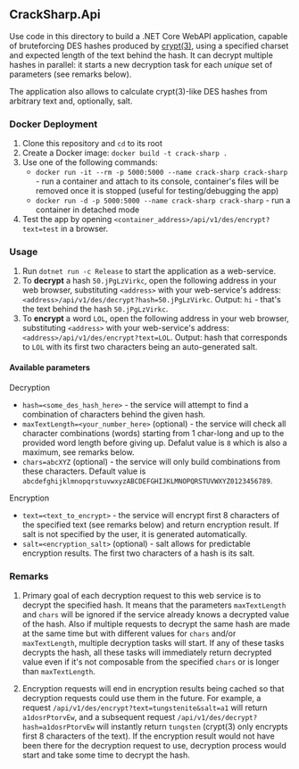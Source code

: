 ## CrackSharp.Api
Use code in this directory to build a .NET Core WebAPI application, capable of bruteforcing DES hashes produced by [crypt(3)](https://www.man7.org/linux/man-pages/man3/crypt.3.html), using a specified charset and expected length of the text behind the hash. It can decrypt multiple hashes in parallel: it starts a new decryption task for each *unique* set of parameters (see remarks below).

The application also allows to calculate crypt(3)-like DES hashes from arbitrary text and, optionally, salt.

### Docker Deployment
1. Clone this repository and `cd` to its root
2. Create a Docker image: `docker build -t crack-sharp .`
3. Use one of the following commands:
    - `docker run -it --rm -p 5000:5000 --name crack-sharp crack-sharp` - run a container and attach to its console, container's files will be removed once it is stopped (useful for testing/debugging the app)
    - `docker run -d -p 5000:5000 --name crack-sharp crack-sharp` - run a container in detached mode
4. Test the app by opening `<container_address>/api/v1/des/encrypt?text=test` in a browser.

### Usage
1. Run `dotnet run -c Release` to start the application as a web-service.
2. To **decrypt** a hash `50.jPgLzVirkc`, open the following address in your web browser, substituting `<address>` with your web-service's address:
`<address>/api/v1/des/decrypt?hash=50.jPgLzVirkc`. Output: `hi` - that's the text behind the hash `50.jPgLzVirkc`.
3. To **encrypt** a word `LOL`, open the following address in your web browser, substituting `<address>` with your web-service's address:
`<address>/api/v1/des/encrypt?text=LOL`. Output: hash that corresponds to `LOL` with its first two characters being an auto-generated salt.

#### Available parameters
Decryption
- `hash=<some_des_hash_here>` - the service will attempt to find a combination of characters behind the given hash.
- `maxTextLength=<your_number_here>` (optional) - the service will check all character combinations (words) starting from 1 char-long and up to the provided word length before giving up. Defalut value is `8` which is also a maximum, see remarks below.
- `chars=abcXYZ` (optional) - the service will only build combinations from these characters. Default value is `abcdefghijklmnopqrstuvwxyzABCDEFGHIJKLMNOPQRSTUVWXYZ0123456789`.

Encryption
- `text=<text_to_encrypt>` - the service will encrypt first 8 characters of the specified text (see remarks below) and return encryption result. If salt is not specified by the user, it is generated automatically.
- `salt=<encryption_salt>` (optional) - salt allows for predictable encryption results. The first two characters of a hash is its salt.

### Remarks
1. Primary goal of each decryption request to this web service is to decrypt the specified hash. It means that the parameters `maxTextLength` and `chars` will be ignored if the service already knows a decrypted value of the hash. Also if multiple requests to decrypt the same hash are made at the same time but with different values for `chars` and/or `maxTextLength`, multiple decryption tasks will start. If any of these tasks decrypts the hash, all these tasks will immediately return decrypted value even if it's not composable from the specified `chars` or is longer than `maxTextLength`.

2. Encryption requests will end in encryption results being cached so that decryption requests could use them in the future. For example, a request `/api/v1/des/encrypt?text=tungstenite&salt=a1` will return `a1dosrPtorvEw`, and a subsequent request `/api/v1/des/decrypt?hash=a1dosrPtorvEw` will instantly return `tungsten` (crypt(3) only encrypts first 8 characters of the text). If the encryption result would not have been there for the decryption request to use, decryption process would start and take some time to decrypt the hash.
